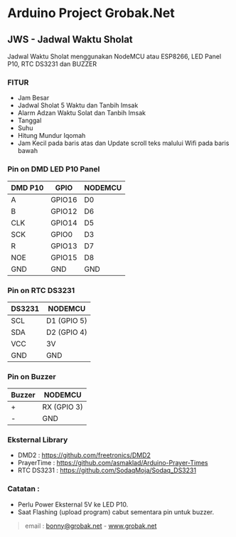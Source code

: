 # Arduino Project Grobak.Net

## JWS - Jadwal Waktu Sholat

Jadwal Waktu Sholat menggunakan NodeMCU atau ESP8266, LED Panel P10, RTC DS3231 dan BUZZER

### FITUR

- Jam Besar
- Jadwal Sholat 5 Waktu dan Tanbih Imsak
- Alarm Adzan Waktu Solat dan Tanbih Imsak
- Tanggal
- Suhu
- Hitung Mundur Iqomah
- Jam Kecil pada baris atas dan Update scroll teks malului Wifi pada baris bawah

### Pin on DMD LED P10 Panel

| DMD P10 | GPIO | NODEMCU | 
| ------- | ---- | ------- |
| A       | GPIO16 | D0    |                                                 
| B       | GPIO12 | D6    |                                                  
| CLK     | GPIO14 | D5    |                           
| SCK     | GPIO0  | D3    |                           
| R       | GPIO13 | D7    |
| NOE     | GPIO15 | D8    |
| GND     | GND    | GND   |

### Pin on RTC DS3231

| DS3231 | NODEMCU |
| ------ | ------- |
| SCL    | D1 (GPIO 5) |
| SDA    | D2 (GPIO 4) |
| VCC    | 3V          |
| GND    | GND         |

### Pin on Buzzer

| Buzzer | NODEMCU |
| ------ | ------- |
| +      | RX (GPIO 3) |
| -      | GND         |

### Eksternal Library
- DMD2 : https://github.com/freetronics/DMD2
- PrayerTime : https://github.com/asmaklad/Arduino-Prayer-Times
- RTC DS3231 : https://github.com/SodaqMoja/Sodaq_DS3231
        
### Catatan : 
- Perlu Power Eksternal 5V ke LED P10.
- Saat Flashing (upload program) cabut sementara pin untuk buzzer.

> email : bonny@grobak.net - www.grobak.net

